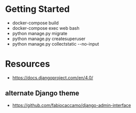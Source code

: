


# Getting Started

- docker-compose build
- docker-compose exec web bash
- python manage.py migrate
- python manage.py createsuperuser
- python manage.py collectstatic --no-input


# Resources
- https://docs.djangoproject.com/en/4.0/

## alternate Django theme
- https://github.com/fabiocaccamo/django-admin-interface